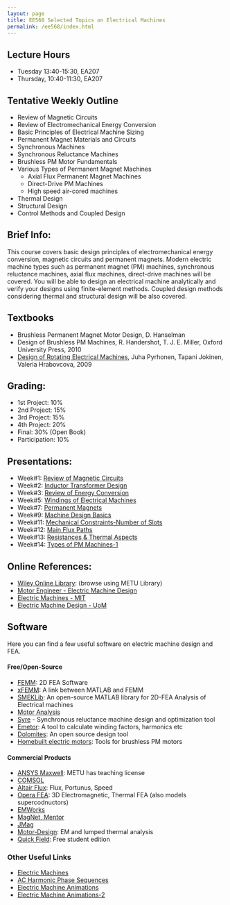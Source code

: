 ```yaml
---
layout: page
title: EE568 Selected Topics on Electrical Machines
permalink: /ee568/index.html
---
```


## Lecture Hours
- Tuesday 13:40-15:30, EA207
- Thursday, 10:40-11:30, EA207

## Tentative Weekly Outline

- Review of Magnetic Circuits
- Review of Electromechanical Energy Conversion
- Basic Principles of Electrical Machine Sizing
- Permanent Magnet Materials and Circuits
- Synchronous Machines
- Synchronous Reluctance Machines
- Brushless PM Motor Fundamentals
- Various Types of Permanent Magnet Machines
    * Axial Flux Permanent Magnet Machines
    * Direct-Drive PM Machines
    * High speed air-cored machines
- Thermal Design
- Structural Design
- Control Methods and Coupled Design


## Brief Info:
This course covers basic design principles of electromechanical energy conversion, magnetic circuits and permanent magnets. Modern electric machine types such as  permanent magnet (PM) machines, synchronous reluctance machines, axial flux machines, direct-drive machines will be covered. You will be able to design an electrical machine analytically and  verify your designs using finite-element methods. Coupled design methods considering thermal and structural design will be also covered. 

## Textbooks
- Brushless Permanent Magnet Motor Design, D. Hanselman
- Design of Brushless PM Machines, R. Handershot, T. J. E. Miller, Oxford University Press, 2010
- [Design of Rotating Electrical Machines](http://eu.wiley.com/WileyCDA/WileyTitle/productCd-0470740086.html), Juha Pyrhonen, Tapani Jokinen, Valeria Hrabovcova, 2009

## Grading:
- 1st Project: 10%
- 2nd Project: 15%
- 3rd Project: 15%
- 4th Project: 20%
- Final: 30% (Open Book)
- Participation: 10%

## Presentations:


- Week#1: [Review of Magnetic Circuits](/presentations/ee568_intro.html)
- Week#2: [Inductor Transformer Design](/presentations/ee568_inductor_transformer_design.html)
- Week#3: [Review of Energy Conversion](/presentations/ee568_energy_conversion.html)
- Week#5: [Windings of Electrical Machines](/presentations/ee564_mmf_exercise.html)
- Week#7: [Permanent Magnets](/presentations/ee568_magnets.html)
- Week#9: [Machine Design Basics](/presentations/ee568_machine_design_basics.html)
- Week#11: [Mechanical Constraints-Number of Slots](/presentations/ee568_mech_slot_design.html)
- Week#12: [Main Flux Paths](/presentations/ee568_flux_paths.html)
- Week#13: [Resistances & Thermal Aspects](/presentations/ee568_thermal.html)
- Week#14: [Types of PM Machines-1](/presentations/ee568_pm_machines.html)

<!---
- Week#12-13 (30/04): [Magnetizing Current - Magnetic Losses](/presentations/ee564_magnetizing_current_losses.html)
- Week#14 (14/05): [Resistance](/presentations/ee564_resistances.html)
- Week#14 (14/05): [Thermal Design](/presentations/ee564_thermal_design.html)

## Project Assignments

For details of the projects, please visit the [GitHub page](https://github.com/odtu/ee564-2018)

- [Project-1](https://github.com/odtu/ee564-2018/tree/master/Project1): Inductor and Transformer Design (due 28/03)
- [Project-2](https://github.com/odtu/ee564-2018/tree/master/Project2): Induction Motor Analysis
-->

## Online References:
- [Wiley Online Library](https://onlinelibrary.wiley.com/action/doSearch?AllField=electrical+machine&ConceptID=90&PubType=book&startPage=&SeriesKey=books): (browse using METU Library)
- [Motor Engineer - Electric Machine Design](http://www.motor-engineer.net/engineering-center/learn/tutorial-electric-machine-design-hendershot/)
- [Electric Machines - MIT](http://ocw.mit.edu/courses/electrical-engineering-and-computer-science/6-685-electric-machines-fall-2013/index.htm)
- [Electric Machine Design - UoM](https://cusp.umn.edu/electric-machines-drives/electric-machines-design)

## Software
Here you can find a few useful software on electric machine design and FEA.

#### Free/Open-Source
- [FEMM](http://www.femm.info/wiki/HomePage): 2D FEA Software
- [xFEMM](https://sourceforge.net/p/xfemm/wiki/Home/): A link between MATLAB and FEMM
- [SMEKLib](http://www.anttilehikoinen.fi/research-work/publishing/smeklib-published-take-fea-next-level/): An open-source MATLAB library for 2D-FEA Analysis of Electrical machines
- [Motor Analysis](http://motoranalysis.com/)
- [Syre](https://sourceforge.net/projects/syr-e/) - Synchronous reluctance machine design and optimization tool
- [Emetor](https://www.emetor.com/): A tool to calculate winding factors, harmonics etc
- [Dolomites](https://sourceforge.net/projects/dolomites/): An open source design tool
- [Homebuilt electric motors](http://www.bavaria-direct.co.za/scheme/calculator/): Tools for brushless PM motors

#### Commercial Products
- [ANSYS Maxwell](https://www.ansys.com/products/electronics/ansys-maxwell): METU has teaching license
- [COMSOL](https://www.comsol.com/acdc-module)
- [Altair Flux](https://www.altair.com/flux/): Flux, Portunus, Speed
- [Opera FEA](http://operafea.com/): 3D Electromagnetic, Thermal FEA (also models supercodnuctors)
- [EMWorks](http://www.emworks.com/)
- [MagNet, Mentor](https://www.mentor.com/products/mechanical/magnet/magnet/)
- [JMag](http://www.jmag-international.com/index.html)
- [Motor-Design](http://www.motor-design.com/index.php): EM and lumped thermal analysis
- [Quick Field](http://www.quickfield.com/): Free student edition

### Other Useful Links
- [Electric Machines](http://www.electricaleasy.com/p/electrical-machines.html)
- [AC Harmonic Phase Sequences](http://www.allaboutcircuits.com/vol_2/chpt_10/8.html)
- [Electric Machine Animations](http://www.ece.umn.edu/users/riaz/animations/listanimations.html)
- [Electric Machine Animations-2](http://www.ece.umn.edu/users/riaz/anim/maccontents.html)


